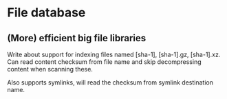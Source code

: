 # File database

## (More) efficient big file libraries

Write about support for indexing files named [sha-1], [sha-1].gz, [sha-1].xz.
Can read content checksum from file name and skip decompressing content when
scanning these.

Also supports symlinks, will read the checksum from symlink destination name.
